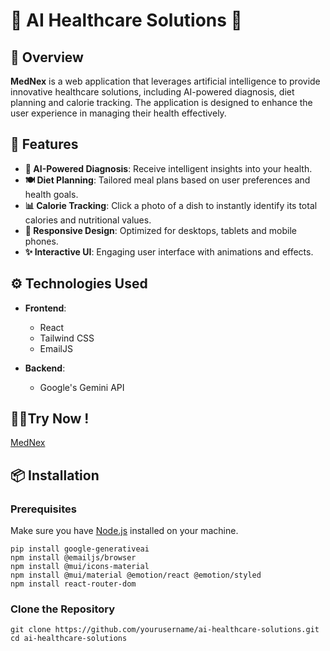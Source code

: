 # 🌟 AI Healthcare Solutions 🌟

## 📖 Overview
**MedNex** is a web application that leverages artificial intelligence to provide innovative healthcare solutions, including AI-powered diagnosis, diet planning and calorie tracking. The application is designed to enhance the user experience in managing their health effectively.

## 🚀 Features
- **🧠 AI-Powered Diagnosis**: Receive intelligent insights into your health.
- **🍽️ Diet Planning**: Tailored meal plans based on user preferences and health goals.
- **📊 Calorie Tracking**: Click a photo of a dish to instantly identify its total calories and nutritional values.
- **📱 Responsive Design**: Optimized for desktops, tablets and mobile phones.
- **✨ Interactive UI**: Engaging user interface with animations and effects.

## ⚙️ Technologies Used
- **Frontend**: 
  - React
  - Tailwind CSS
  - EmailJS

- **Backend**: 
  - Google's Gemini API

## 🧑‍💻Try Now !
[MedNex](https://ai-healthcare-eight.vercel.app/)

## 📦 Installation

### Prerequisites
Make sure you have [Node.js](https://nodejs.org/) installed on your machine.

```
pip install google-generativeai
npm install @emailjs/browser
npm install @mui/icons-material
npm install @mui/material @emotion/react @emotion/styled
npm install react-router-dom          
``` 

### Clone the Repository
```
git clone https://github.com/yourusername/ai-healthcare-solutions.git
cd ai-healthcare-solutions
```
